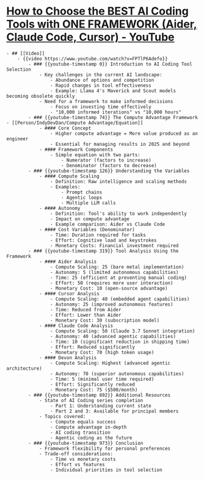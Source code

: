# [How to Choose the BEST AI Coding Tools with ONE FRAMEWORK (Aider, Claude Code, Cursor) - YouTube](https://www.youtube.com/watch?v=FPTlP6Adefo)
	- ## [[Video]]
		- {{video https://www.youtube.com/watch?v=FPTlP6Adefo}}
			- ### {{youtube-timestamp 0}} Introduction to AI Coding Tool Selection
				- Key challenges in the current AI landscape:
					- Abundance of options and competition
					- Rapid changes in tool effectiveness
					- Example: Llama 4's Maverick and Scout models becoming obsolete quickly
				- Need for a framework to make informed decisions
					- Focus on investing time effectively
					- "10,000 informed iterations" vs "10,000 hours"
			- ### {{youtube-timestamp 74}} The Compute Advantage Framework - [[Person/IndyDevDan/Compute Advantage/Equation]]
				- #### Core Concept
					- Higher compute advantage = More value produced as an engineer
					- Essential for managing results in 2025 and beyond
				- #### Framework Components
					- Simple equation with two parts:
						- Numerator (factors to increase)
						- Denominator (factors to decrease)
			- ### {{youtube-timestamp 126}} Understanding the Variables
				- #### Compute Scaling
					- Definition: Raw intelligence and scaling methods
					- Examples:
						- Prompt chains
						- Agentic loops
						- Multiple LLM calls
				- #### Autonomy
					- Definition: Tool's ability to work independently
					- Impact on compute advantage
					- Example comparison: Aider vs Claude Code
				- #### Cost Variables (Denominator)
					- Time: Duration required for tasks
					- Effort: Cognitive load and keystrokes
					- Monetary Costs: Financial investment required
			- ### {{youtube-timestamp 319}} Tool Analysis Using the Framework
				- #### Aider Analysis
					- Compute Scaling: 25 (bare metal implementation)
					- Autonomy: 5 (limited autonomous capabilities)
					- Time: 25 (efficient at preventing manual coding)
					- Effort: 50 (requires more user interaction)
					- Monetary Cost: 10 (open-source advantage)
				- #### Cursor Analysis
					- Compute Scaling: 40 (embedded agent capabilities)
					- Autonomy: 25 (improved autonomous features)
					- Time: Reduced from Aider
					- Effort: Lower than Aider
					- Monetary Cost: 30 (subscription model)
				- #### Claude Code Analysis
					- Compute Scaling: 50 (Claude 3.7 Sonnet integration)
					- Autonomy: 40 (advanced agentic capabilities)
					- Time: 10 (significant reduction in shipping time)
					- Effort: Reduced significantly
					- Monetary Cost: 70 (high token usage)
				- #### Devon Analysis
					- Compute Scaling: Highest (advanced agentic architecture)
					- Autonomy: 70 (superior autonomous capabilities)
					- Time: 5 (minimal user time required)
					- Effort: Significantly reduced
					- Monetary Cost: 75 ($500/month)
			- ### {{youtube-timestamp 892}} Additional Resources
				- State of AI Coding series completion
					- Part 1: Understanding current state
					- Part 2 and 3: Available for principal members
				- Topics covered:
					- Compute equals success
					- Compute advantage in-depth
					- AI coding transition
					- Agentic coding as the future
			- ### {{youtube-timestamp 973}} Conclusion
				- Framework flexibility for personal preferences
				- Trade-off considerations:
					- Time vs monetary costs
					- Effort vs features
					- Individual priorities in tool selection